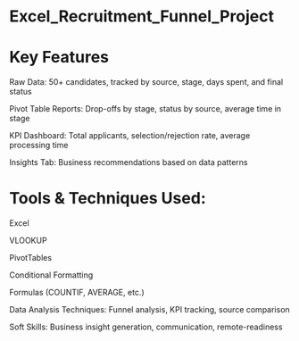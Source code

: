 # Excel_Recruitment_Funnel_Project
# Key Features
 Raw Data: 50+ candidates, tracked by source, stage, days spent, and final status

 Pivot Table Reports: Drop-offs by stage, status by source, average time in stage

 KPI Dashboard: Total applicants, selection/rejection rate, average processing time

Insights Tab: Business recommendations based on data patterns

# Tools & Techniques Used:

Excel

VLOOKUP

PivotTables

Conditional Formatting

Formulas (COUNTIF, AVERAGE, etc.)

Data Analysis Techniques: Funnel analysis, KPI tracking, source comparison

Soft Skills: Business insight generation, communication, remote-readiness


